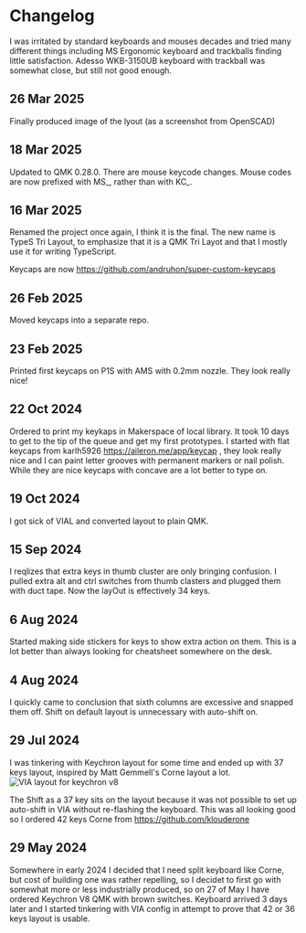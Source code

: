 # Changelog

I was irritated by standard keyboards and mouses decades and tried many different things including MS Ergonomic keyboard and trackballs finding little satisfaction. Adesso WKB-3150UB keyboard with trackball was somewhat close, but still not good enough. 

## 26 Mar 2025
Finally produced image of the lyout (as a screenshot from OpenSCAD)

## 18 Mar 2025
Updated to QMK 0.28.0. There are mouse keycode changes.
Mouse codes are now prefixed with MS_, rather than with KC_.

## 16 Mar 2025
Renamed the project once again, I think it is the final.
The new name is TypeS Tri Layout, to emphasize that it is a QMK Tri Layot and that I 
mostly use it for writing TypeScript.

Keycaps are now https://github.com/andruhon/super-custom-keycaps

## 26 Feb 2025
Moved keycaps into a separate repo.

## 23 Feb 2025
Printed first keycaps on P1S with AMS with 0.2mm nozzle. They look really nice!

## 22 Oct 2024
Ordered to print my keykaps in Makerspace of local library. It took 10 days to get to the tip of the queue and get my first prototypes.
I started with flat keycaps from karlh5926 https://aileron.me/app/keycap , they look really nice and I can paint letter grooves with permanent markers or nail polish.
While they are nice keycaps with concave are a lot better to type on.


## 19 Oct 2024
I got sick of VIAL and converted layout to plain QMK.

## 15 Sep 2024
I reqlizes that extra keys in thumb cluster are only bringing confusion.
I pulled extra alt and ctrl switches from thumb clasters and plugged them with duct tape. 
Now the layOut is effectively 34 keys.

## 6 Aug 2024
Started making side stickers for keys to show extra action on them. This is a lot better than always looking for cheatsheet somewhere on the desk.

## 4 Aug 2024
I quickly came to conclusion that sixth columns are excessive and snapped them off. Shift on default layout is unnecessary with auto-shift on.

## 29 Jul 2024
I was tinkering with Keychron layout for some time and ended up with 37 keys layout, inspired by Matt Gemmell's Corne layout a lot.
![VIA layout for keychron v8](blog-assets/via-layout-for-keychron-v8.png)

The Shift as a 37 key sits on the layout because it was not possible to set up auto-shift in VIA without re-flashing the keyboard. This was all looking good so I ordered 42 keys Corne from https://github.com/klouderone


## 29 May 2024
Somewhere in early 2024 I decided that I need split keyboard like Corne, but cost of building one was rather repelling, so I decidet to first go with somewhat more or less industrially produced, so on 27 of May I have ordered  Keychron V8 QMK with brown switches. Keyboard arrived 3 days later and I started tinkering with VIA config in attempt to prove that 42 or 36 keys layout is usable.
